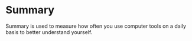 # Summary

Summary is used to measure how often you use computer tools on a daily basis to better understand yourself.
